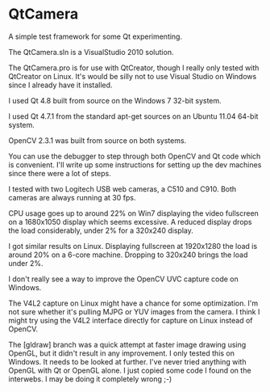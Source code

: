   QtCamera
=======

A simple test framework for some Qt experimenting.

The QtCamera.sln is a VisualStudio 2010 solution.

The QtCamera.pro is for use with QtCreator, though I really only tested 
with QtCreator on Linux. It's would be silly not to use Visual Studio on 
Windows since I already have it installed.

I used Qt 4.8 built from source on the Windows 7 32-bit system. 

I used Qt 4.7.1 from the standard apt-get sources on an Ubuntu 11.04 
64-bit system.

OpenCV 2.3.1 was built from source on both systems.


You can use the debugger to step through both OpenCV and Qt code which 
is convenient. I'll write up some instructions for setting up the dev 
machines since there were a lot of steps.


I tested with two Logitech USB web cameras, a C510 and C910. Both cameras
are always running at 30 fps.

CPU usage goes up to around 22% on Win7 displaying the video fullscreen on 
a 1680x1050 display which seems excessive. A reduced display drops the load 
considerably, under 2% for a 320x240 display. 

I got similar results on Linux. Displaying fullscreen at 1920x1280 the load
is around 20% on a 6-core machine. Dropping to 320x240 brings the load under
2%.

I don't really see a way to improve the OpenCV UVC capture code on Windows.

The V4L2 capture on Linux might have a chance for some optimization. I'm not
sure whether it's pulling MJPG or YUV images from the camera. I think I might
try using the V4L2 interface directly for capture on Linux instead of OpenCV.


The [gldraw] branch was a quick attempt at faster image drawing using OpenGL, 
but it didn't result in any improvement. I only tested this on Windows. It
needs to be looked at further. I've never tried anything with OpenGL with Qt
or OpenGL alone. I just copied some code I found on the interwebs. I may be 
doing it completely wrong ;-) 

